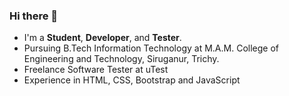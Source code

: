 ### Hi there 👋



- I'm a **Student**, **Developer**, and **Tester**.
- Pursuing  B.Tech Information Technology at M.A.M. College of Engineering and Technology, Siruganur, Trichy.
- Freelance Software Tester at uTest
- Experience in HTML, CSS, Bootstrap and JavaScript

